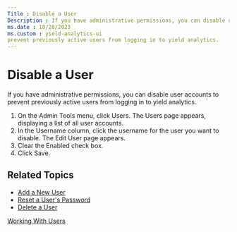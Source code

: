 ```yaml
---
Title : Disable a User
Description : If you have administrative permissions, you can disable user accounts to
ms.date : 10/28/2023
ms.custom : yield-analytics-ui
prevent previously active users from logging in to yield analytics.
---
```



# Disable a User



If you have administrative permissions, you can disable user accounts to
prevent previously active users from logging in to yield analytics.

1.  On the Admin Tools menu,
    click Users. The Users page
    appears, displaying a list of all user accounts.
2.  In the Username column, click
    the username for the user you want to disable. The Edit User page
    appears.
3.  Clear the Enabled check box.
4.  Click Save.


## Related Topics

- <a href="add-a-new-user.md" class="xref">Add a New User</a>
- <a href="reset-a-user-s-password.md" class="xref">Reset a User's
  Password</a>
- <a href="delete-a-user.md" class="xref">Delete a User</a>






<a href="working-with-users.md" class="link">Working With
Users</a>






